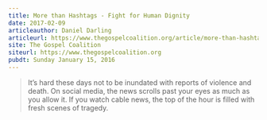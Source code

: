 ```yaml
---
title: More than Hashtags - Fight for Human Dignity
date: 2017-02-09
articleauthor: Daniel Darling
articleurl: https://www.thegospelcoalition.org/article/more-than-hashtags-fight-for-human-dignity
site: The Gospel Coalition
siteurl: https://www.thegospelcoalition.org
pubdt: Sunday January 15, 2016
---
```


> It’s hard these days not to be inundated with reports of violence and death. On social media, the news scrolls past your eyes as much as you allow it. If you watch cable news, the top of the hour is filled with fresh scenes of tragedy.

